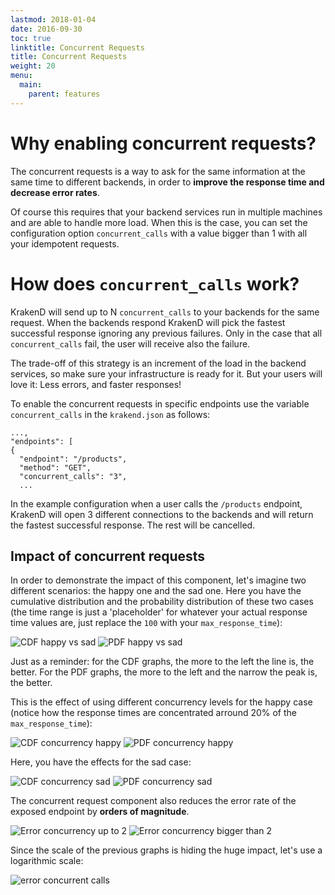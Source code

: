 ```yaml
---
lastmod: 2018-01-04
date: 2016-09-30
toc: true
linktitle: Concurrent Requests
title: Concurrent Requests
weight: 20
menu:
  main:
    parent: features
---
```

# Why enabling concurrent requests?
The concurrent requests is a way to ask for the same information at the same time to different backends, in order to **improve the response time and decrease error rates**.

Of course this requires that your backend services run in multiple machines and are able to handle more load. When this is the case, you can set the configuration option `concurrent_calls` with a value bigger than 1 with all your idempotent requests.

# How does `concurrent_calls` work?
KrakenD will send up to N `concurrent_calls` to your backends for the same request. When the backends respond KrakenD will pick the fastest successful response ignoring any previous failures. Only in the case that all `concurrent_calls` fail, the user will receive also the failure.

The trade-off of this strategy is an increment of the load in the backend services, so make sure your infrastructure is ready for it. But your users will love it: Less errors, and faster responses!

To enable the concurrent requests in specific endpoints use the variable `concurrent_calls` in the `krakend.json` as follows:

	...,
	"endpoints": [
	{
	  "endpoint": "/products",
	  "method": "GET",
	  "concurrent_calls": "3",
	  ...

In the example configuration when a user calls the `/products` endpoint, KrakenD will open 3 different connections to the backends and will return the fastest successful response. The rest will be cancelled.

## Impact of concurrent requests
In order to demonstrate the impact of this component, let's imagine two different scenarios: the happy one and the sad one. Here you have the cumulative distribution and the probability distribution of these two cases (the time range is just a 'placeholder' for whatever your actual response time values are, just replace the `100` with your `max_response_time`):

![CDF happy vs sad](/images/documentation/concurrency/CDF_happy_vs_sad.png)
![PDF happy vs sad](/images/documentation/concurrency/PDF_happy_vs_sad.png)

Just as a reminder: for the CDF graphs, the more to the left the line is, the better. For the PDF graphs, the more to the left and the narrow the peak is, the better.

This is the effect of using different concurrency levels for the happy case (notice how the response times are concentrated arround 20% of the `max_response_time`):

![CDF concurrency happy](/images/documentation/concurrency/CDF_concurrency_happy.png)
![PDF concurrency happy](/images/documentation/concurrency/PDF_concurrency_happy.png)

Here, you have the effects for the sad case:

![CDF concurrency sad](/images/documentation/concurrency/CDF_concurrency_sad.png)
![PDF concurrency sad](/images/documentation/concurrency/PDF_concurrency_sad.png)

The concurrent request component also reduces the error rate of the exposed endpoint by **orders of magnitude**.

![Error concurrency up to 2](/images/documentation/concurrency/Error_concurrent_requests_up_2.png)
![Error concurrency bigger than 2](/images/documentation/concurrency/Error_concurrent_requests_bigger_2.png)

Since the scale of the previous graphs is hiding the huge impact, let's use a logarithmic scale:

![error concurrent calls](/images/documentation/concurrency/Error_concurrent_calls.png)